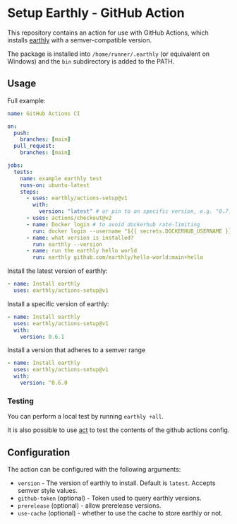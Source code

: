 # Setup Earthly - GitHub Action

This repository contains an action for use with GitHub Actions, which installs [earthly](https://github.com/earthly/earthly) with a semver-compatible version.

The package is installed into `/home/runner/.earthly` (or equivalent on Windows) and the `bin` subdirectory is added to the PATH.

## Usage

Full example:

```yml
name: GitHub Actions CI

on:
  push:
    branches: [main]
  pull_request:
    branches: [main]

jobs:
  tests:
    name: example earthly test
    runs-on: ubuntu-latest
    steps:
      - uses: earthly/actions-setup@v1
        with:
          version: "latest" # or pin to an specific version, e.g. "0.7.1"
      - uses: actions/checkout@v2
      - name: Docker login # to avoid dockerhub rate-limiting
        run: docker login --username "${{ secrets.DOCKERHUB_USERNAME }}" --password "${{ secrets.DOCKERHUB_PASSWORD }}"
      - name: what version is installed?
        run: earthly --version
      - name: run the earthly hello world
        run: earthly github.com/earthly/hello-world:main+hello
```

Install the latest version of earthly:

```yaml
- name: Install earthly
  uses: earthly/actions-setup@v1
```

Install a specific version of earthly:

```yaml
- name: Install earthly
  uses: earthly/actions-setup@v1
  with:
    version: 0.6.1
```

Install a version that adheres to a semver range

```yaml
- name: Install earthly
  uses: earthly/actions-setup@v1
  with:
    version: ^0.6.0
```

### Testing

You can perform a local test by running `earthly +all`.

It is also possible to use [act](https://github.com/nektos/act) to test the contents of the github actions config.

## Configuration

The action can be configured with the following arguments:

- `version` - The version of earthly to install. Default is `latest`. Accepts semver style values.
- `github-token` (optional) - Token used to query earthly versions.
- `prerelease` (optional) - allow prerelease versions.
- `use-cache` (optional) - whether to use the cache to store earthly or not.
